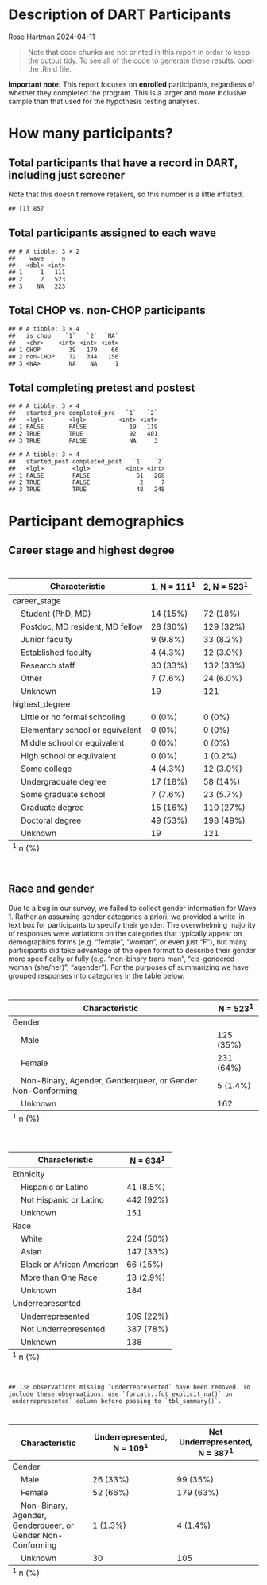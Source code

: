 Description of DART Participants
================
Rose Hartman
2024-04-11

> Note that code chunks are not printed in this report in order to keep
> the output tidy. To see all of the code to generate these results,
> open the .Rmd file.

**Important note:** This report focuses on **enrolled** participants,
regardless of whether they completed the program. This is a larger and
more inclusive sample than that used for the hypothesis testing
analyses.

# How many participants?

## Total participants that have a record in DART, including just screener

Note that this doesn’t remove retakers, so this number is a little
inflated.

    ## [1] 857

## Total participants assigned to each wave

    ## # A tibble: 3 × 2
    ##    wave     n
    ##   <dbl> <int>
    ## 1     1   111
    ## 2     2   523
    ## 3    NA   223

## Total CHOP vs. non-CHOP participants

    ## # A tibble: 3 × 4
    ##   is_chop    `1`   `2`  `NA`
    ##   <chr>    <int> <int> <int>
    ## 1 CHOP        39   179    66
    ## 2 non-CHOP    72   344   156
    ## 3 <NA>        NA    NA     1

## Total completing pretest and postest

    ## # A tibble: 3 × 4
    ##   started_pre completed_pre   `1`   `2`
    ##   <lgl>       <lgl>         <int> <int>
    ## 1 FALSE       FALSE            19   119
    ## 2 TRUE        TRUE             92   401
    ## 3 TRUE        FALSE            NA     3

    ## # A tibble: 3 × 4
    ##   started_post completed_post   `1`   `2`
    ##   <lgl>        <lgl>          <int> <int>
    ## 1 FALSE        FALSE             61   268
    ## 2 TRUE         FALSE              2     7
    ## 3 TRUE         TRUE              48   248

# Participant demographics

## Career stage and highest degree

<div id="jlqzvgwubt" style="padding-left:0px;padding-right:0px;padding-top:10px;padding-bottom:10px;overflow-x:auto;overflow-y:auto;width:auto;height:auto;">
<style>html {
  font-family: -apple-system, BlinkMacSystemFont, 'Segoe UI', Roboto, Oxygen, Ubuntu, Cantarell, 'Helvetica Neue', 'Fira Sans', 'Droid Sans', Arial, sans-serif;
}
&#10;#jlqzvgwubt .gt_table {
  display: table;
  border-collapse: collapse;
  margin-left: auto;
  margin-right: auto;
  color: #333333;
  font-size: 16px;
  font-weight: normal;
  font-style: normal;
  background-color: #FFFFFF;
  width: auto;
  border-top-style: solid;
  border-top-width: 2px;
  border-top-color: #A8A8A8;
  border-right-style: none;
  border-right-width: 2px;
  border-right-color: #D3D3D3;
  border-bottom-style: solid;
  border-bottom-width: 2px;
  border-bottom-color: #A8A8A8;
  border-left-style: none;
  border-left-width: 2px;
  border-left-color: #D3D3D3;
}
&#10;#jlqzvgwubt .gt_heading {
  background-color: #FFFFFF;
  text-align: center;
  border-bottom-color: #FFFFFF;
  border-left-style: none;
  border-left-width: 1px;
  border-left-color: #D3D3D3;
  border-right-style: none;
  border-right-width: 1px;
  border-right-color: #D3D3D3;
}
&#10;#jlqzvgwubt .gt_caption {
  padding-top: 4px;
  padding-bottom: 4px;
}
&#10;#jlqzvgwubt .gt_title {
  color: #333333;
  font-size: 125%;
  font-weight: initial;
  padding-top: 4px;
  padding-bottom: 4px;
  padding-left: 5px;
  padding-right: 5px;
  border-bottom-color: #FFFFFF;
  border-bottom-width: 0;
}
&#10;#jlqzvgwubt .gt_subtitle {
  color: #333333;
  font-size: 85%;
  font-weight: initial;
  padding-top: 0;
  padding-bottom: 6px;
  padding-left: 5px;
  padding-right: 5px;
  border-top-color: #FFFFFF;
  border-top-width: 0;
}
&#10;#jlqzvgwubt .gt_bottom_border {
  border-bottom-style: solid;
  border-bottom-width: 2px;
  border-bottom-color: #D3D3D3;
}
&#10;#jlqzvgwubt .gt_col_headings {
  border-top-style: solid;
  border-top-width: 2px;
  border-top-color: #D3D3D3;
  border-bottom-style: solid;
  border-bottom-width: 2px;
  border-bottom-color: #D3D3D3;
  border-left-style: none;
  border-left-width: 1px;
  border-left-color: #D3D3D3;
  border-right-style: none;
  border-right-width: 1px;
  border-right-color: #D3D3D3;
}
&#10;#jlqzvgwubt .gt_col_heading {
  color: #333333;
  background-color: #FFFFFF;
  font-size: 100%;
  font-weight: normal;
  text-transform: inherit;
  border-left-style: none;
  border-left-width: 1px;
  border-left-color: #D3D3D3;
  border-right-style: none;
  border-right-width: 1px;
  border-right-color: #D3D3D3;
  vertical-align: bottom;
  padding-top: 5px;
  padding-bottom: 6px;
  padding-left: 5px;
  padding-right: 5px;
  overflow-x: hidden;
}
&#10;#jlqzvgwubt .gt_column_spanner_outer {
  color: #333333;
  background-color: #FFFFFF;
  font-size: 100%;
  font-weight: normal;
  text-transform: inherit;
  padding-top: 0;
  padding-bottom: 0;
  padding-left: 4px;
  padding-right: 4px;
}
&#10;#jlqzvgwubt .gt_column_spanner_outer:first-child {
  padding-left: 0;
}
&#10;#jlqzvgwubt .gt_column_spanner_outer:last-child {
  padding-right: 0;
}
&#10;#jlqzvgwubt .gt_column_spanner {
  border-bottom-style: solid;
  border-bottom-width: 2px;
  border-bottom-color: #D3D3D3;
  vertical-align: bottom;
  padding-top: 5px;
  padding-bottom: 5px;
  overflow-x: hidden;
  display: inline-block;
  width: 100%;
}
&#10;#jlqzvgwubt .gt_group_heading {
  padding-top: 8px;
  padding-bottom: 8px;
  padding-left: 5px;
  padding-right: 5px;
  color: #333333;
  background-color: #FFFFFF;
  font-size: 100%;
  font-weight: initial;
  text-transform: inherit;
  border-top-style: solid;
  border-top-width: 2px;
  border-top-color: #D3D3D3;
  border-bottom-style: solid;
  border-bottom-width: 2px;
  border-bottom-color: #D3D3D3;
  border-left-style: none;
  border-left-width: 1px;
  border-left-color: #D3D3D3;
  border-right-style: none;
  border-right-width: 1px;
  border-right-color: #D3D3D3;
  vertical-align: middle;
  text-align: left;
}
&#10;#jlqzvgwubt .gt_empty_group_heading {
  padding: 0.5px;
  color: #333333;
  background-color: #FFFFFF;
  font-size: 100%;
  font-weight: initial;
  border-top-style: solid;
  border-top-width: 2px;
  border-top-color: #D3D3D3;
  border-bottom-style: solid;
  border-bottom-width: 2px;
  border-bottom-color: #D3D3D3;
  vertical-align: middle;
}
&#10;#jlqzvgwubt .gt_from_md > :first-child {
  margin-top: 0;
}
&#10;#jlqzvgwubt .gt_from_md > :last-child {
  margin-bottom: 0;
}
&#10;#jlqzvgwubt .gt_row {
  padding-top: 8px;
  padding-bottom: 8px;
  padding-left: 5px;
  padding-right: 5px;
  margin: 10px;
  border-top-style: solid;
  border-top-width: 1px;
  border-top-color: #D3D3D3;
  border-left-style: none;
  border-left-width: 1px;
  border-left-color: #D3D3D3;
  border-right-style: none;
  border-right-width: 1px;
  border-right-color: #D3D3D3;
  vertical-align: middle;
  overflow-x: hidden;
}
&#10;#jlqzvgwubt .gt_stub {
  color: #333333;
  background-color: #FFFFFF;
  font-size: 100%;
  font-weight: initial;
  text-transform: inherit;
  border-right-style: solid;
  border-right-width: 2px;
  border-right-color: #D3D3D3;
  padding-left: 5px;
  padding-right: 5px;
}
&#10;#jlqzvgwubt .gt_stub_row_group {
  color: #333333;
  background-color: #FFFFFF;
  font-size: 100%;
  font-weight: initial;
  text-transform: inherit;
  border-right-style: solid;
  border-right-width: 2px;
  border-right-color: #D3D3D3;
  padding-left: 5px;
  padding-right: 5px;
  vertical-align: top;
}
&#10;#jlqzvgwubt .gt_row_group_first td {
  border-top-width: 2px;
}
&#10;#jlqzvgwubt .gt_summary_row {
  color: #333333;
  background-color: #FFFFFF;
  text-transform: inherit;
  padding-top: 8px;
  padding-bottom: 8px;
  padding-left: 5px;
  padding-right: 5px;
}
&#10;#jlqzvgwubt .gt_first_summary_row {
  border-top-style: solid;
  border-top-color: #D3D3D3;
}
&#10;#jlqzvgwubt .gt_first_summary_row.thick {
  border-top-width: 2px;
}
&#10;#jlqzvgwubt .gt_last_summary_row {
  padding-top: 8px;
  padding-bottom: 8px;
  padding-left: 5px;
  padding-right: 5px;
  border-bottom-style: solid;
  border-bottom-width: 2px;
  border-bottom-color: #D3D3D3;
}
&#10;#jlqzvgwubt .gt_grand_summary_row {
  color: #333333;
  background-color: #FFFFFF;
  text-transform: inherit;
  padding-top: 8px;
  padding-bottom: 8px;
  padding-left: 5px;
  padding-right: 5px;
}
&#10;#jlqzvgwubt .gt_first_grand_summary_row {
  padding-top: 8px;
  padding-bottom: 8px;
  padding-left: 5px;
  padding-right: 5px;
  border-top-style: double;
  border-top-width: 6px;
  border-top-color: #D3D3D3;
}
&#10;#jlqzvgwubt .gt_striped {
  background-color: rgba(128, 128, 128, 0.05);
}
&#10;#jlqzvgwubt .gt_table_body {
  border-top-style: solid;
  border-top-width: 2px;
  border-top-color: #D3D3D3;
  border-bottom-style: solid;
  border-bottom-width: 2px;
  border-bottom-color: #D3D3D3;
}
&#10;#jlqzvgwubt .gt_footnotes {
  color: #333333;
  background-color: #FFFFFF;
  border-bottom-style: none;
  border-bottom-width: 2px;
  border-bottom-color: #D3D3D3;
  border-left-style: none;
  border-left-width: 2px;
  border-left-color: #D3D3D3;
  border-right-style: none;
  border-right-width: 2px;
  border-right-color: #D3D3D3;
}
&#10;#jlqzvgwubt .gt_footnote {
  margin: 0px;
  font-size: 90%;
  padding-left: 4px;
  padding-right: 4px;
  padding-left: 5px;
  padding-right: 5px;
}
&#10;#jlqzvgwubt .gt_sourcenotes {
  color: #333333;
  background-color: #FFFFFF;
  border-bottom-style: none;
  border-bottom-width: 2px;
  border-bottom-color: #D3D3D3;
  border-left-style: none;
  border-left-width: 2px;
  border-left-color: #D3D3D3;
  border-right-style: none;
  border-right-width: 2px;
  border-right-color: #D3D3D3;
}
&#10;#jlqzvgwubt .gt_sourcenote {
  font-size: 90%;
  padding-top: 4px;
  padding-bottom: 4px;
  padding-left: 5px;
  padding-right: 5px;
}
&#10;#jlqzvgwubt .gt_left {
  text-align: left;
}
&#10;#jlqzvgwubt .gt_center {
  text-align: center;
}
&#10;#jlqzvgwubt .gt_right {
  text-align: right;
  font-variant-numeric: tabular-nums;
}
&#10;#jlqzvgwubt .gt_font_normal {
  font-weight: normal;
}
&#10;#jlqzvgwubt .gt_font_bold {
  font-weight: bold;
}
&#10;#jlqzvgwubt .gt_font_italic {
  font-style: italic;
}
&#10;#jlqzvgwubt .gt_super {
  font-size: 65%;
}
&#10;#jlqzvgwubt .gt_footnote_marks {
  font-style: italic;
  font-weight: normal;
  font-size: 75%;
  vertical-align: 0.4em;
}
&#10;#jlqzvgwubt .gt_asterisk {
  font-size: 100%;
  vertical-align: 0;
}
&#10;#jlqzvgwubt .gt_indent_1 {
  text-indent: 5px;
}
&#10;#jlqzvgwubt .gt_indent_2 {
  text-indent: 10px;
}
&#10;#jlqzvgwubt .gt_indent_3 {
  text-indent: 15px;
}
&#10;#jlqzvgwubt .gt_indent_4 {
  text-indent: 20px;
}
&#10;#jlqzvgwubt .gt_indent_5 {
  text-indent: 25px;
}
</style>
<table class="gt_table">
  &#10;  <thead class="gt_col_headings">
    <tr>
      <th class="gt_col_heading gt_columns_bottom_border gt_left" rowspan="1" colspan="1" scope="col" id="&lt;strong&gt;Characteristic&lt;/strong&gt;"><strong>Characteristic</strong></th>
      <th class="gt_col_heading gt_columns_bottom_border gt_center" rowspan="1" colspan="1" scope="col" id="&lt;strong&gt;1&lt;/strong&gt;, N = 111&lt;sup class=&quot;gt_footnote_marks&quot;&gt;1&lt;/sup&gt;"><strong>1</strong>, N = 111<sup class="gt_footnote_marks">1</sup></th>
      <th class="gt_col_heading gt_columns_bottom_border gt_center" rowspan="1" colspan="1" scope="col" id="&lt;strong&gt;2&lt;/strong&gt;, N = 523&lt;sup class=&quot;gt_footnote_marks&quot;&gt;1&lt;/sup&gt;"><strong>2</strong>, N = 523<sup class="gt_footnote_marks">1</sup></th>
    </tr>
  </thead>
  <tbody class="gt_table_body">
    <tr><td headers="label" class="gt_row gt_left">career_stage</td>
<td headers="stat_1" class="gt_row gt_center"></td>
<td headers="stat_2" class="gt_row gt_center"></td></tr>
    <tr><td headers="label" class="gt_row gt_left">    Student (PhD, MD)</td>
<td headers="stat_1" class="gt_row gt_center">14 (15%)</td>
<td headers="stat_2" class="gt_row gt_center">72 (18%)</td></tr>
    <tr><td headers="label" class="gt_row gt_left">    Postdoc, MD resident, MD fellow</td>
<td headers="stat_1" class="gt_row gt_center">28 (30%)</td>
<td headers="stat_2" class="gt_row gt_center">129 (32%)</td></tr>
    <tr><td headers="label" class="gt_row gt_left">    Junior faculty</td>
<td headers="stat_1" class="gt_row gt_center">9 (9.8%)</td>
<td headers="stat_2" class="gt_row gt_center">33 (8.2%)</td></tr>
    <tr><td headers="label" class="gt_row gt_left">    Established faculty</td>
<td headers="stat_1" class="gt_row gt_center">4 (4.3%)</td>
<td headers="stat_2" class="gt_row gt_center">12 (3.0%)</td></tr>
    <tr><td headers="label" class="gt_row gt_left">    Research staff</td>
<td headers="stat_1" class="gt_row gt_center">30 (33%)</td>
<td headers="stat_2" class="gt_row gt_center">132 (33%)</td></tr>
    <tr><td headers="label" class="gt_row gt_left">    Other</td>
<td headers="stat_1" class="gt_row gt_center">7 (7.6%)</td>
<td headers="stat_2" class="gt_row gt_center">24 (6.0%)</td></tr>
    <tr><td headers="label" class="gt_row gt_left">    Unknown</td>
<td headers="stat_1" class="gt_row gt_center">19</td>
<td headers="stat_2" class="gt_row gt_center">121</td></tr>
    <tr><td headers="label" class="gt_row gt_left">highest_degree</td>
<td headers="stat_1" class="gt_row gt_center"></td>
<td headers="stat_2" class="gt_row gt_center"></td></tr>
    <tr><td headers="label" class="gt_row gt_left">    Little or no formal schooling</td>
<td headers="stat_1" class="gt_row gt_center">0 (0%)</td>
<td headers="stat_2" class="gt_row gt_center">0 (0%)</td></tr>
    <tr><td headers="label" class="gt_row gt_left">    Elementary school or equivalent</td>
<td headers="stat_1" class="gt_row gt_center">0 (0%)</td>
<td headers="stat_2" class="gt_row gt_center">0 (0%)</td></tr>
    <tr><td headers="label" class="gt_row gt_left">    Middle school or equivalent</td>
<td headers="stat_1" class="gt_row gt_center">0 (0%)</td>
<td headers="stat_2" class="gt_row gt_center">0 (0%)</td></tr>
    <tr><td headers="label" class="gt_row gt_left">    High school or equivalent</td>
<td headers="stat_1" class="gt_row gt_center">0 (0%)</td>
<td headers="stat_2" class="gt_row gt_center">1 (0.2%)</td></tr>
    <tr><td headers="label" class="gt_row gt_left">    Some college</td>
<td headers="stat_1" class="gt_row gt_center">4 (4.3%)</td>
<td headers="stat_2" class="gt_row gt_center">12 (3.0%)</td></tr>
    <tr><td headers="label" class="gt_row gt_left">    Undergraduate degree</td>
<td headers="stat_1" class="gt_row gt_center">17 (18%)</td>
<td headers="stat_2" class="gt_row gt_center">58 (14%)</td></tr>
    <tr><td headers="label" class="gt_row gt_left">    Some graduate school</td>
<td headers="stat_1" class="gt_row gt_center">7 (7.6%)</td>
<td headers="stat_2" class="gt_row gt_center">23 (5.7%)</td></tr>
    <tr><td headers="label" class="gt_row gt_left">    Graduate degree</td>
<td headers="stat_1" class="gt_row gt_center">15 (16%)</td>
<td headers="stat_2" class="gt_row gt_center">110 (27%)</td></tr>
    <tr><td headers="label" class="gt_row gt_left">    Doctoral degree</td>
<td headers="stat_1" class="gt_row gt_center">49 (53%)</td>
<td headers="stat_2" class="gt_row gt_center">198 (49%)</td></tr>
    <tr><td headers="label" class="gt_row gt_left">    Unknown</td>
<td headers="stat_1" class="gt_row gt_center">19</td>
<td headers="stat_2" class="gt_row gt_center">121</td></tr>
  </tbody>
  &#10;  <tfoot class="gt_footnotes">
    <tr>
      <td class="gt_footnote" colspan="3"><sup class="gt_footnote_marks">1</sup> n (%)</td>
    </tr>
  </tfoot>
</table>
</div>

## Race and gender

Due to a bug in our survey, we failed to collect gender information for
Wave 1. Rather an assuming gender categories a priori, we provided a
write-in text box for participants to specify their gender. The
overwhelming majority of responses were variations on the categories
that typically appear on demographics forms (e.g. “female”, “woman”, or
even just “F”), but many participants did take advantage of the open
format to describe their gender more specifically or fully
(e.g. “non-binary trans man”, “cis-gendered woman (she/her)”,
“agender”). For the purposes of summarizing we have grouped responses
into categories in the table below.

<div id="joaojjfxlu" style="padding-left:0px;padding-right:0px;padding-top:10px;padding-bottom:10px;overflow-x:auto;overflow-y:auto;width:auto;height:auto;">
<style>html {
  font-family: -apple-system, BlinkMacSystemFont, 'Segoe UI', Roboto, Oxygen, Ubuntu, Cantarell, 'Helvetica Neue', 'Fira Sans', 'Droid Sans', Arial, sans-serif;
}
&#10;#joaojjfxlu .gt_table {
  display: table;
  border-collapse: collapse;
  margin-left: auto;
  margin-right: auto;
  color: #333333;
  font-size: 16px;
  font-weight: normal;
  font-style: normal;
  background-color: #FFFFFF;
  width: auto;
  border-top-style: solid;
  border-top-width: 2px;
  border-top-color: #A8A8A8;
  border-right-style: none;
  border-right-width: 2px;
  border-right-color: #D3D3D3;
  border-bottom-style: solid;
  border-bottom-width: 2px;
  border-bottom-color: #A8A8A8;
  border-left-style: none;
  border-left-width: 2px;
  border-left-color: #D3D3D3;
}
&#10;#joaojjfxlu .gt_heading {
  background-color: #FFFFFF;
  text-align: center;
  border-bottom-color: #FFFFFF;
  border-left-style: none;
  border-left-width: 1px;
  border-left-color: #D3D3D3;
  border-right-style: none;
  border-right-width: 1px;
  border-right-color: #D3D3D3;
}
&#10;#joaojjfxlu .gt_caption {
  padding-top: 4px;
  padding-bottom: 4px;
}
&#10;#joaojjfxlu .gt_title {
  color: #333333;
  font-size: 125%;
  font-weight: initial;
  padding-top: 4px;
  padding-bottom: 4px;
  padding-left: 5px;
  padding-right: 5px;
  border-bottom-color: #FFFFFF;
  border-bottom-width: 0;
}
&#10;#joaojjfxlu .gt_subtitle {
  color: #333333;
  font-size: 85%;
  font-weight: initial;
  padding-top: 0;
  padding-bottom: 6px;
  padding-left: 5px;
  padding-right: 5px;
  border-top-color: #FFFFFF;
  border-top-width: 0;
}
&#10;#joaojjfxlu .gt_bottom_border {
  border-bottom-style: solid;
  border-bottom-width: 2px;
  border-bottom-color: #D3D3D3;
}
&#10;#joaojjfxlu .gt_col_headings {
  border-top-style: solid;
  border-top-width: 2px;
  border-top-color: #D3D3D3;
  border-bottom-style: solid;
  border-bottom-width: 2px;
  border-bottom-color: #D3D3D3;
  border-left-style: none;
  border-left-width: 1px;
  border-left-color: #D3D3D3;
  border-right-style: none;
  border-right-width: 1px;
  border-right-color: #D3D3D3;
}
&#10;#joaojjfxlu .gt_col_heading {
  color: #333333;
  background-color: #FFFFFF;
  font-size: 100%;
  font-weight: normal;
  text-transform: inherit;
  border-left-style: none;
  border-left-width: 1px;
  border-left-color: #D3D3D3;
  border-right-style: none;
  border-right-width: 1px;
  border-right-color: #D3D3D3;
  vertical-align: bottom;
  padding-top: 5px;
  padding-bottom: 6px;
  padding-left: 5px;
  padding-right: 5px;
  overflow-x: hidden;
}
&#10;#joaojjfxlu .gt_column_spanner_outer {
  color: #333333;
  background-color: #FFFFFF;
  font-size: 100%;
  font-weight: normal;
  text-transform: inherit;
  padding-top: 0;
  padding-bottom: 0;
  padding-left: 4px;
  padding-right: 4px;
}
&#10;#joaojjfxlu .gt_column_spanner_outer:first-child {
  padding-left: 0;
}
&#10;#joaojjfxlu .gt_column_spanner_outer:last-child {
  padding-right: 0;
}
&#10;#joaojjfxlu .gt_column_spanner {
  border-bottom-style: solid;
  border-bottom-width: 2px;
  border-bottom-color: #D3D3D3;
  vertical-align: bottom;
  padding-top: 5px;
  padding-bottom: 5px;
  overflow-x: hidden;
  display: inline-block;
  width: 100%;
}
&#10;#joaojjfxlu .gt_group_heading {
  padding-top: 8px;
  padding-bottom: 8px;
  padding-left: 5px;
  padding-right: 5px;
  color: #333333;
  background-color: #FFFFFF;
  font-size: 100%;
  font-weight: initial;
  text-transform: inherit;
  border-top-style: solid;
  border-top-width: 2px;
  border-top-color: #D3D3D3;
  border-bottom-style: solid;
  border-bottom-width: 2px;
  border-bottom-color: #D3D3D3;
  border-left-style: none;
  border-left-width: 1px;
  border-left-color: #D3D3D3;
  border-right-style: none;
  border-right-width: 1px;
  border-right-color: #D3D3D3;
  vertical-align: middle;
  text-align: left;
}
&#10;#joaojjfxlu .gt_empty_group_heading {
  padding: 0.5px;
  color: #333333;
  background-color: #FFFFFF;
  font-size: 100%;
  font-weight: initial;
  border-top-style: solid;
  border-top-width: 2px;
  border-top-color: #D3D3D3;
  border-bottom-style: solid;
  border-bottom-width: 2px;
  border-bottom-color: #D3D3D3;
  vertical-align: middle;
}
&#10;#joaojjfxlu .gt_from_md > :first-child {
  margin-top: 0;
}
&#10;#joaojjfxlu .gt_from_md > :last-child {
  margin-bottom: 0;
}
&#10;#joaojjfxlu .gt_row {
  padding-top: 8px;
  padding-bottom: 8px;
  padding-left: 5px;
  padding-right: 5px;
  margin: 10px;
  border-top-style: solid;
  border-top-width: 1px;
  border-top-color: #D3D3D3;
  border-left-style: none;
  border-left-width: 1px;
  border-left-color: #D3D3D3;
  border-right-style: none;
  border-right-width: 1px;
  border-right-color: #D3D3D3;
  vertical-align: middle;
  overflow-x: hidden;
}
&#10;#joaojjfxlu .gt_stub {
  color: #333333;
  background-color: #FFFFFF;
  font-size: 100%;
  font-weight: initial;
  text-transform: inherit;
  border-right-style: solid;
  border-right-width: 2px;
  border-right-color: #D3D3D3;
  padding-left: 5px;
  padding-right: 5px;
}
&#10;#joaojjfxlu .gt_stub_row_group {
  color: #333333;
  background-color: #FFFFFF;
  font-size: 100%;
  font-weight: initial;
  text-transform: inherit;
  border-right-style: solid;
  border-right-width: 2px;
  border-right-color: #D3D3D3;
  padding-left: 5px;
  padding-right: 5px;
  vertical-align: top;
}
&#10;#joaojjfxlu .gt_row_group_first td {
  border-top-width: 2px;
}
&#10;#joaojjfxlu .gt_summary_row {
  color: #333333;
  background-color: #FFFFFF;
  text-transform: inherit;
  padding-top: 8px;
  padding-bottom: 8px;
  padding-left: 5px;
  padding-right: 5px;
}
&#10;#joaojjfxlu .gt_first_summary_row {
  border-top-style: solid;
  border-top-color: #D3D3D3;
}
&#10;#joaojjfxlu .gt_first_summary_row.thick {
  border-top-width: 2px;
}
&#10;#joaojjfxlu .gt_last_summary_row {
  padding-top: 8px;
  padding-bottom: 8px;
  padding-left: 5px;
  padding-right: 5px;
  border-bottom-style: solid;
  border-bottom-width: 2px;
  border-bottom-color: #D3D3D3;
}
&#10;#joaojjfxlu .gt_grand_summary_row {
  color: #333333;
  background-color: #FFFFFF;
  text-transform: inherit;
  padding-top: 8px;
  padding-bottom: 8px;
  padding-left: 5px;
  padding-right: 5px;
}
&#10;#joaojjfxlu .gt_first_grand_summary_row {
  padding-top: 8px;
  padding-bottom: 8px;
  padding-left: 5px;
  padding-right: 5px;
  border-top-style: double;
  border-top-width: 6px;
  border-top-color: #D3D3D3;
}
&#10;#joaojjfxlu .gt_striped {
  background-color: rgba(128, 128, 128, 0.05);
}
&#10;#joaojjfxlu .gt_table_body {
  border-top-style: solid;
  border-top-width: 2px;
  border-top-color: #D3D3D3;
  border-bottom-style: solid;
  border-bottom-width: 2px;
  border-bottom-color: #D3D3D3;
}
&#10;#joaojjfxlu .gt_footnotes {
  color: #333333;
  background-color: #FFFFFF;
  border-bottom-style: none;
  border-bottom-width: 2px;
  border-bottom-color: #D3D3D3;
  border-left-style: none;
  border-left-width: 2px;
  border-left-color: #D3D3D3;
  border-right-style: none;
  border-right-width: 2px;
  border-right-color: #D3D3D3;
}
&#10;#joaojjfxlu .gt_footnote {
  margin: 0px;
  font-size: 90%;
  padding-left: 4px;
  padding-right: 4px;
  padding-left: 5px;
  padding-right: 5px;
}
&#10;#joaojjfxlu .gt_sourcenotes {
  color: #333333;
  background-color: #FFFFFF;
  border-bottom-style: none;
  border-bottom-width: 2px;
  border-bottom-color: #D3D3D3;
  border-left-style: none;
  border-left-width: 2px;
  border-left-color: #D3D3D3;
  border-right-style: none;
  border-right-width: 2px;
  border-right-color: #D3D3D3;
}
&#10;#joaojjfxlu .gt_sourcenote {
  font-size: 90%;
  padding-top: 4px;
  padding-bottom: 4px;
  padding-left: 5px;
  padding-right: 5px;
}
&#10;#joaojjfxlu .gt_left {
  text-align: left;
}
&#10;#joaojjfxlu .gt_center {
  text-align: center;
}
&#10;#joaojjfxlu .gt_right {
  text-align: right;
  font-variant-numeric: tabular-nums;
}
&#10;#joaojjfxlu .gt_font_normal {
  font-weight: normal;
}
&#10;#joaojjfxlu .gt_font_bold {
  font-weight: bold;
}
&#10;#joaojjfxlu .gt_font_italic {
  font-style: italic;
}
&#10;#joaojjfxlu .gt_super {
  font-size: 65%;
}
&#10;#joaojjfxlu .gt_footnote_marks {
  font-style: italic;
  font-weight: normal;
  font-size: 75%;
  vertical-align: 0.4em;
}
&#10;#joaojjfxlu .gt_asterisk {
  font-size: 100%;
  vertical-align: 0;
}
&#10;#joaojjfxlu .gt_indent_1 {
  text-indent: 5px;
}
&#10;#joaojjfxlu .gt_indent_2 {
  text-indent: 10px;
}
&#10;#joaojjfxlu .gt_indent_3 {
  text-indent: 15px;
}
&#10;#joaojjfxlu .gt_indent_4 {
  text-indent: 20px;
}
&#10;#joaojjfxlu .gt_indent_5 {
  text-indent: 25px;
}
</style>
<table class="gt_table">
  &#10;  <thead class="gt_col_headings">
    <tr>
      <th class="gt_col_heading gt_columns_bottom_border gt_left" rowspan="1" colspan="1" scope="col" id="&lt;strong&gt;Characteristic&lt;/strong&gt;"><strong>Characteristic</strong></th>
      <th class="gt_col_heading gt_columns_bottom_border gt_center" rowspan="1" colspan="1" scope="col" id="&lt;strong&gt;N = 523&lt;/strong&gt;&lt;sup class=&quot;gt_footnote_marks&quot;&gt;1&lt;/sup&gt;"><strong>N = 523</strong><sup class="gt_footnote_marks">1</sup></th>
    </tr>
  </thead>
  <tbody class="gt_table_body">
    <tr><td headers="label" class="gt_row gt_left">Gender</td>
<td headers="stat_0" class="gt_row gt_center"></td></tr>
    <tr><td headers="label" class="gt_row gt_left">    Male</td>
<td headers="stat_0" class="gt_row gt_center">125 (35%)</td></tr>
    <tr><td headers="label" class="gt_row gt_left">    Female</td>
<td headers="stat_0" class="gt_row gt_center">231 (64%)</td></tr>
    <tr><td headers="label" class="gt_row gt_left">    Non-Binary, Agender, Genderqueer, or Gender Non-Conforming</td>
<td headers="stat_0" class="gt_row gt_center">5 (1.4%)</td></tr>
    <tr><td headers="label" class="gt_row gt_left">    Unknown</td>
<td headers="stat_0" class="gt_row gt_center">162</td></tr>
  </tbody>
  &#10;  <tfoot class="gt_footnotes">
    <tr>
      <td class="gt_footnote" colspan="2"><sup class="gt_footnote_marks">1</sup> n (%)</td>
    </tr>
  </tfoot>
</table>
</div>
<div id="lwnfrvdpdg" style="padding-left:0px;padding-right:0px;padding-top:10px;padding-bottom:10px;overflow-x:auto;overflow-y:auto;width:auto;height:auto;">
<style>html {
  font-family: -apple-system, BlinkMacSystemFont, 'Segoe UI', Roboto, Oxygen, Ubuntu, Cantarell, 'Helvetica Neue', 'Fira Sans', 'Droid Sans', Arial, sans-serif;
}
&#10;#lwnfrvdpdg .gt_table {
  display: table;
  border-collapse: collapse;
  margin-left: auto;
  margin-right: auto;
  color: #333333;
  font-size: 16px;
  font-weight: normal;
  font-style: normal;
  background-color: #FFFFFF;
  width: auto;
  border-top-style: solid;
  border-top-width: 2px;
  border-top-color: #A8A8A8;
  border-right-style: none;
  border-right-width: 2px;
  border-right-color: #D3D3D3;
  border-bottom-style: solid;
  border-bottom-width: 2px;
  border-bottom-color: #A8A8A8;
  border-left-style: none;
  border-left-width: 2px;
  border-left-color: #D3D3D3;
}
&#10;#lwnfrvdpdg .gt_heading {
  background-color: #FFFFFF;
  text-align: center;
  border-bottom-color: #FFFFFF;
  border-left-style: none;
  border-left-width: 1px;
  border-left-color: #D3D3D3;
  border-right-style: none;
  border-right-width: 1px;
  border-right-color: #D3D3D3;
}
&#10;#lwnfrvdpdg .gt_caption {
  padding-top: 4px;
  padding-bottom: 4px;
}
&#10;#lwnfrvdpdg .gt_title {
  color: #333333;
  font-size: 125%;
  font-weight: initial;
  padding-top: 4px;
  padding-bottom: 4px;
  padding-left: 5px;
  padding-right: 5px;
  border-bottom-color: #FFFFFF;
  border-bottom-width: 0;
}
&#10;#lwnfrvdpdg .gt_subtitle {
  color: #333333;
  font-size: 85%;
  font-weight: initial;
  padding-top: 0;
  padding-bottom: 6px;
  padding-left: 5px;
  padding-right: 5px;
  border-top-color: #FFFFFF;
  border-top-width: 0;
}
&#10;#lwnfrvdpdg .gt_bottom_border {
  border-bottom-style: solid;
  border-bottom-width: 2px;
  border-bottom-color: #D3D3D3;
}
&#10;#lwnfrvdpdg .gt_col_headings {
  border-top-style: solid;
  border-top-width: 2px;
  border-top-color: #D3D3D3;
  border-bottom-style: solid;
  border-bottom-width: 2px;
  border-bottom-color: #D3D3D3;
  border-left-style: none;
  border-left-width: 1px;
  border-left-color: #D3D3D3;
  border-right-style: none;
  border-right-width: 1px;
  border-right-color: #D3D3D3;
}
&#10;#lwnfrvdpdg .gt_col_heading {
  color: #333333;
  background-color: #FFFFFF;
  font-size: 100%;
  font-weight: normal;
  text-transform: inherit;
  border-left-style: none;
  border-left-width: 1px;
  border-left-color: #D3D3D3;
  border-right-style: none;
  border-right-width: 1px;
  border-right-color: #D3D3D3;
  vertical-align: bottom;
  padding-top: 5px;
  padding-bottom: 6px;
  padding-left: 5px;
  padding-right: 5px;
  overflow-x: hidden;
}
&#10;#lwnfrvdpdg .gt_column_spanner_outer {
  color: #333333;
  background-color: #FFFFFF;
  font-size: 100%;
  font-weight: normal;
  text-transform: inherit;
  padding-top: 0;
  padding-bottom: 0;
  padding-left: 4px;
  padding-right: 4px;
}
&#10;#lwnfrvdpdg .gt_column_spanner_outer:first-child {
  padding-left: 0;
}
&#10;#lwnfrvdpdg .gt_column_spanner_outer:last-child {
  padding-right: 0;
}
&#10;#lwnfrvdpdg .gt_column_spanner {
  border-bottom-style: solid;
  border-bottom-width: 2px;
  border-bottom-color: #D3D3D3;
  vertical-align: bottom;
  padding-top: 5px;
  padding-bottom: 5px;
  overflow-x: hidden;
  display: inline-block;
  width: 100%;
}
&#10;#lwnfrvdpdg .gt_group_heading {
  padding-top: 8px;
  padding-bottom: 8px;
  padding-left: 5px;
  padding-right: 5px;
  color: #333333;
  background-color: #FFFFFF;
  font-size: 100%;
  font-weight: initial;
  text-transform: inherit;
  border-top-style: solid;
  border-top-width: 2px;
  border-top-color: #D3D3D3;
  border-bottom-style: solid;
  border-bottom-width: 2px;
  border-bottom-color: #D3D3D3;
  border-left-style: none;
  border-left-width: 1px;
  border-left-color: #D3D3D3;
  border-right-style: none;
  border-right-width: 1px;
  border-right-color: #D3D3D3;
  vertical-align: middle;
  text-align: left;
}
&#10;#lwnfrvdpdg .gt_empty_group_heading {
  padding: 0.5px;
  color: #333333;
  background-color: #FFFFFF;
  font-size: 100%;
  font-weight: initial;
  border-top-style: solid;
  border-top-width: 2px;
  border-top-color: #D3D3D3;
  border-bottom-style: solid;
  border-bottom-width: 2px;
  border-bottom-color: #D3D3D3;
  vertical-align: middle;
}
&#10;#lwnfrvdpdg .gt_from_md > :first-child {
  margin-top: 0;
}
&#10;#lwnfrvdpdg .gt_from_md > :last-child {
  margin-bottom: 0;
}
&#10;#lwnfrvdpdg .gt_row {
  padding-top: 8px;
  padding-bottom: 8px;
  padding-left: 5px;
  padding-right: 5px;
  margin: 10px;
  border-top-style: solid;
  border-top-width: 1px;
  border-top-color: #D3D3D3;
  border-left-style: none;
  border-left-width: 1px;
  border-left-color: #D3D3D3;
  border-right-style: none;
  border-right-width: 1px;
  border-right-color: #D3D3D3;
  vertical-align: middle;
  overflow-x: hidden;
}
&#10;#lwnfrvdpdg .gt_stub {
  color: #333333;
  background-color: #FFFFFF;
  font-size: 100%;
  font-weight: initial;
  text-transform: inherit;
  border-right-style: solid;
  border-right-width: 2px;
  border-right-color: #D3D3D3;
  padding-left: 5px;
  padding-right: 5px;
}
&#10;#lwnfrvdpdg .gt_stub_row_group {
  color: #333333;
  background-color: #FFFFFF;
  font-size: 100%;
  font-weight: initial;
  text-transform: inherit;
  border-right-style: solid;
  border-right-width: 2px;
  border-right-color: #D3D3D3;
  padding-left: 5px;
  padding-right: 5px;
  vertical-align: top;
}
&#10;#lwnfrvdpdg .gt_row_group_first td {
  border-top-width: 2px;
}
&#10;#lwnfrvdpdg .gt_summary_row {
  color: #333333;
  background-color: #FFFFFF;
  text-transform: inherit;
  padding-top: 8px;
  padding-bottom: 8px;
  padding-left: 5px;
  padding-right: 5px;
}
&#10;#lwnfrvdpdg .gt_first_summary_row {
  border-top-style: solid;
  border-top-color: #D3D3D3;
}
&#10;#lwnfrvdpdg .gt_first_summary_row.thick {
  border-top-width: 2px;
}
&#10;#lwnfrvdpdg .gt_last_summary_row {
  padding-top: 8px;
  padding-bottom: 8px;
  padding-left: 5px;
  padding-right: 5px;
  border-bottom-style: solid;
  border-bottom-width: 2px;
  border-bottom-color: #D3D3D3;
}
&#10;#lwnfrvdpdg .gt_grand_summary_row {
  color: #333333;
  background-color: #FFFFFF;
  text-transform: inherit;
  padding-top: 8px;
  padding-bottom: 8px;
  padding-left: 5px;
  padding-right: 5px;
}
&#10;#lwnfrvdpdg .gt_first_grand_summary_row {
  padding-top: 8px;
  padding-bottom: 8px;
  padding-left: 5px;
  padding-right: 5px;
  border-top-style: double;
  border-top-width: 6px;
  border-top-color: #D3D3D3;
}
&#10;#lwnfrvdpdg .gt_striped {
  background-color: rgba(128, 128, 128, 0.05);
}
&#10;#lwnfrvdpdg .gt_table_body {
  border-top-style: solid;
  border-top-width: 2px;
  border-top-color: #D3D3D3;
  border-bottom-style: solid;
  border-bottom-width: 2px;
  border-bottom-color: #D3D3D3;
}
&#10;#lwnfrvdpdg .gt_footnotes {
  color: #333333;
  background-color: #FFFFFF;
  border-bottom-style: none;
  border-bottom-width: 2px;
  border-bottom-color: #D3D3D3;
  border-left-style: none;
  border-left-width: 2px;
  border-left-color: #D3D3D3;
  border-right-style: none;
  border-right-width: 2px;
  border-right-color: #D3D3D3;
}
&#10;#lwnfrvdpdg .gt_footnote {
  margin: 0px;
  font-size: 90%;
  padding-left: 4px;
  padding-right: 4px;
  padding-left: 5px;
  padding-right: 5px;
}
&#10;#lwnfrvdpdg .gt_sourcenotes {
  color: #333333;
  background-color: #FFFFFF;
  border-bottom-style: none;
  border-bottom-width: 2px;
  border-bottom-color: #D3D3D3;
  border-left-style: none;
  border-left-width: 2px;
  border-left-color: #D3D3D3;
  border-right-style: none;
  border-right-width: 2px;
  border-right-color: #D3D3D3;
}
&#10;#lwnfrvdpdg .gt_sourcenote {
  font-size: 90%;
  padding-top: 4px;
  padding-bottom: 4px;
  padding-left: 5px;
  padding-right: 5px;
}
&#10;#lwnfrvdpdg .gt_left {
  text-align: left;
}
&#10;#lwnfrvdpdg .gt_center {
  text-align: center;
}
&#10;#lwnfrvdpdg .gt_right {
  text-align: right;
  font-variant-numeric: tabular-nums;
}
&#10;#lwnfrvdpdg .gt_font_normal {
  font-weight: normal;
}
&#10;#lwnfrvdpdg .gt_font_bold {
  font-weight: bold;
}
&#10;#lwnfrvdpdg .gt_font_italic {
  font-style: italic;
}
&#10;#lwnfrvdpdg .gt_super {
  font-size: 65%;
}
&#10;#lwnfrvdpdg .gt_footnote_marks {
  font-style: italic;
  font-weight: normal;
  font-size: 75%;
  vertical-align: 0.4em;
}
&#10;#lwnfrvdpdg .gt_asterisk {
  font-size: 100%;
  vertical-align: 0;
}
&#10;#lwnfrvdpdg .gt_indent_1 {
  text-indent: 5px;
}
&#10;#lwnfrvdpdg .gt_indent_2 {
  text-indent: 10px;
}
&#10;#lwnfrvdpdg .gt_indent_3 {
  text-indent: 15px;
}
&#10;#lwnfrvdpdg .gt_indent_4 {
  text-indent: 20px;
}
&#10;#lwnfrvdpdg .gt_indent_5 {
  text-indent: 25px;
}
</style>
<table class="gt_table">
  &#10;  <thead class="gt_col_headings">
    <tr>
      <th class="gt_col_heading gt_columns_bottom_border gt_left" rowspan="1" colspan="1" scope="col" id="&lt;strong&gt;Characteristic&lt;/strong&gt;"><strong>Characteristic</strong></th>
      <th class="gt_col_heading gt_columns_bottom_border gt_center" rowspan="1" colspan="1" scope="col" id="&lt;strong&gt;N = 634&lt;/strong&gt;&lt;sup class=&quot;gt_footnote_marks&quot;&gt;1&lt;/sup&gt;"><strong>N = 634</strong><sup class="gt_footnote_marks">1</sup></th>
    </tr>
  </thead>
  <tbody class="gt_table_body">
    <tr><td headers="label" class="gt_row gt_left">Ethnicity</td>
<td headers="stat_0" class="gt_row gt_center"></td></tr>
    <tr><td headers="label" class="gt_row gt_left">    Hispanic or Latino</td>
<td headers="stat_0" class="gt_row gt_center">41 (8.5%)</td></tr>
    <tr><td headers="label" class="gt_row gt_left">    Not Hispanic or Latino</td>
<td headers="stat_0" class="gt_row gt_center">442 (92%)</td></tr>
    <tr><td headers="label" class="gt_row gt_left">    Unknown</td>
<td headers="stat_0" class="gt_row gt_center">151</td></tr>
    <tr><td headers="label" class="gt_row gt_left">Race</td>
<td headers="stat_0" class="gt_row gt_center"></td></tr>
    <tr><td headers="label" class="gt_row gt_left">    White</td>
<td headers="stat_0" class="gt_row gt_center">224 (50%)</td></tr>
    <tr><td headers="label" class="gt_row gt_left">    Asian</td>
<td headers="stat_0" class="gt_row gt_center">147 (33%)</td></tr>
    <tr><td headers="label" class="gt_row gt_left">    Black or African American</td>
<td headers="stat_0" class="gt_row gt_center">66 (15%)</td></tr>
    <tr><td headers="label" class="gt_row gt_left">    More than One Race</td>
<td headers="stat_0" class="gt_row gt_center">13 (2.9%)</td></tr>
    <tr><td headers="label" class="gt_row gt_left">    Unknown</td>
<td headers="stat_0" class="gt_row gt_center">184</td></tr>
    <tr><td headers="label" class="gt_row gt_left">Underrepresented</td>
<td headers="stat_0" class="gt_row gt_center"></td></tr>
    <tr><td headers="label" class="gt_row gt_left">    Underrepresented</td>
<td headers="stat_0" class="gt_row gt_center">109 (22%)</td></tr>
    <tr><td headers="label" class="gt_row gt_left">    Not Underrepresented</td>
<td headers="stat_0" class="gt_row gt_center">387 (78%)</td></tr>
    <tr><td headers="label" class="gt_row gt_left">    Unknown</td>
<td headers="stat_0" class="gt_row gt_center">138</td></tr>
  </tbody>
  &#10;  <tfoot class="gt_footnotes">
    <tr>
      <td class="gt_footnote" colspan="2"><sup class="gt_footnote_marks">1</sup> n (%)</td>
    </tr>
  </tfoot>
</table>
</div>

    ## 138 observations missing `underrepresented` have been removed. To include these observations, use `forcats::fct_explicit_na()` on `underrepresented` column before passing to `tbl_summary()`.

<div id="pvaydisczd" style="padding-left:0px;padding-right:0px;padding-top:10px;padding-bottom:10px;overflow-x:auto;overflow-y:auto;width:auto;height:auto;">
<style>html {
  font-family: -apple-system, BlinkMacSystemFont, 'Segoe UI', Roboto, Oxygen, Ubuntu, Cantarell, 'Helvetica Neue', 'Fira Sans', 'Droid Sans', Arial, sans-serif;
}
&#10;#pvaydisczd .gt_table {
  display: table;
  border-collapse: collapse;
  margin-left: auto;
  margin-right: auto;
  color: #333333;
  font-size: 16px;
  font-weight: normal;
  font-style: normal;
  background-color: #FFFFFF;
  width: auto;
  border-top-style: solid;
  border-top-width: 2px;
  border-top-color: #A8A8A8;
  border-right-style: none;
  border-right-width: 2px;
  border-right-color: #D3D3D3;
  border-bottom-style: solid;
  border-bottom-width: 2px;
  border-bottom-color: #A8A8A8;
  border-left-style: none;
  border-left-width: 2px;
  border-left-color: #D3D3D3;
}
&#10;#pvaydisczd .gt_heading {
  background-color: #FFFFFF;
  text-align: center;
  border-bottom-color: #FFFFFF;
  border-left-style: none;
  border-left-width: 1px;
  border-left-color: #D3D3D3;
  border-right-style: none;
  border-right-width: 1px;
  border-right-color: #D3D3D3;
}
&#10;#pvaydisczd .gt_caption {
  padding-top: 4px;
  padding-bottom: 4px;
}
&#10;#pvaydisczd .gt_title {
  color: #333333;
  font-size: 125%;
  font-weight: initial;
  padding-top: 4px;
  padding-bottom: 4px;
  padding-left: 5px;
  padding-right: 5px;
  border-bottom-color: #FFFFFF;
  border-bottom-width: 0;
}
&#10;#pvaydisczd .gt_subtitle {
  color: #333333;
  font-size: 85%;
  font-weight: initial;
  padding-top: 0;
  padding-bottom: 6px;
  padding-left: 5px;
  padding-right: 5px;
  border-top-color: #FFFFFF;
  border-top-width: 0;
}
&#10;#pvaydisczd .gt_bottom_border {
  border-bottom-style: solid;
  border-bottom-width: 2px;
  border-bottom-color: #D3D3D3;
}
&#10;#pvaydisczd .gt_col_headings {
  border-top-style: solid;
  border-top-width: 2px;
  border-top-color: #D3D3D3;
  border-bottom-style: solid;
  border-bottom-width: 2px;
  border-bottom-color: #D3D3D3;
  border-left-style: none;
  border-left-width: 1px;
  border-left-color: #D3D3D3;
  border-right-style: none;
  border-right-width: 1px;
  border-right-color: #D3D3D3;
}
&#10;#pvaydisczd .gt_col_heading {
  color: #333333;
  background-color: #FFFFFF;
  font-size: 100%;
  font-weight: normal;
  text-transform: inherit;
  border-left-style: none;
  border-left-width: 1px;
  border-left-color: #D3D3D3;
  border-right-style: none;
  border-right-width: 1px;
  border-right-color: #D3D3D3;
  vertical-align: bottom;
  padding-top: 5px;
  padding-bottom: 6px;
  padding-left: 5px;
  padding-right: 5px;
  overflow-x: hidden;
}
&#10;#pvaydisczd .gt_column_spanner_outer {
  color: #333333;
  background-color: #FFFFFF;
  font-size: 100%;
  font-weight: normal;
  text-transform: inherit;
  padding-top: 0;
  padding-bottom: 0;
  padding-left: 4px;
  padding-right: 4px;
}
&#10;#pvaydisczd .gt_column_spanner_outer:first-child {
  padding-left: 0;
}
&#10;#pvaydisczd .gt_column_spanner_outer:last-child {
  padding-right: 0;
}
&#10;#pvaydisczd .gt_column_spanner {
  border-bottom-style: solid;
  border-bottom-width: 2px;
  border-bottom-color: #D3D3D3;
  vertical-align: bottom;
  padding-top: 5px;
  padding-bottom: 5px;
  overflow-x: hidden;
  display: inline-block;
  width: 100%;
}
&#10;#pvaydisczd .gt_group_heading {
  padding-top: 8px;
  padding-bottom: 8px;
  padding-left: 5px;
  padding-right: 5px;
  color: #333333;
  background-color: #FFFFFF;
  font-size: 100%;
  font-weight: initial;
  text-transform: inherit;
  border-top-style: solid;
  border-top-width: 2px;
  border-top-color: #D3D3D3;
  border-bottom-style: solid;
  border-bottom-width: 2px;
  border-bottom-color: #D3D3D3;
  border-left-style: none;
  border-left-width: 1px;
  border-left-color: #D3D3D3;
  border-right-style: none;
  border-right-width: 1px;
  border-right-color: #D3D3D3;
  vertical-align: middle;
  text-align: left;
}
&#10;#pvaydisczd .gt_empty_group_heading {
  padding: 0.5px;
  color: #333333;
  background-color: #FFFFFF;
  font-size: 100%;
  font-weight: initial;
  border-top-style: solid;
  border-top-width: 2px;
  border-top-color: #D3D3D3;
  border-bottom-style: solid;
  border-bottom-width: 2px;
  border-bottom-color: #D3D3D3;
  vertical-align: middle;
}
&#10;#pvaydisczd .gt_from_md > :first-child {
  margin-top: 0;
}
&#10;#pvaydisczd .gt_from_md > :last-child {
  margin-bottom: 0;
}
&#10;#pvaydisczd .gt_row {
  padding-top: 8px;
  padding-bottom: 8px;
  padding-left: 5px;
  padding-right: 5px;
  margin: 10px;
  border-top-style: solid;
  border-top-width: 1px;
  border-top-color: #D3D3D3;
  border-left-style: none;
  border-left-width: 1px;
  border-left-color: #D3D3D3;
  border-right-style: none;
  border-right-width: 1px;
  border-right-color: #D3D3D3;
  vertical-align: middle;
  overflow-x: hidden;
}
&#10;#pvaydisczd .gt_stub {
  color: #333333;
  background-color: #FFFFFF;
  font-size: 100%;
  font-weight: initial;
  text-transform: inherit;
  border-right-style: solid;
  border-right-width: 2px;
  border-right-color: #D3D3D3;
  padding-left: 5px;
  padding-right: 5px;
}
&#10;#pvaydisczd .gt_stub_row_group {
  color: #333333;
  background-color: #FFFFFF;
  font-size: 100%;
  font-weight: initial;
  text-transform: inherit;
  border-right-style: solid;
  border-right-width: 2px;
  border-right-color: #D3D3D3;
  padding-left: 5px;
  padding-right: 5px;
  vertical-align: top;
}
&#10;#pvaydisczd .gt_row_group_first td {
  border-top-width: 2px;
}
&#10;#pvaydisczd .gt_summary_row {
  color: #333333;
  background-color: #FFFFFF;
  text-transform: inherit;
  padding-top: 8px;
  padding-bottom: 8px;
  padding-left: 5px;
  padding-right: 5px;
}
&#10;#pvaydisczd .gt_first_summary_row {
  border-top-style: solid;
  border-top-color: #D3D3D3;
}
&#10;#pvaydisczd .gt_first_summary_row.thick {
  border-top-width: 2px;
}
&#10;#pvaydisczd .gt_last_summary_row {
  padding-top: 8px;
  padding-bottom: 8px;
  padding-left: 5px;
  padding-right: 5px;
  border-bottom-style: solid;
  border-bottom-width: 2px;
  border-bottom-color: #D3D3D3;
}
&#10;#pvaydisczd .gt_grand_summary_row {
  color: #333333;
  background-color: #FFFFFF;
  text-transform: inherit;
  padding-top: 8px;
  padding-bottom: 8px;
  padding-left: 5px;
  padding-right: 5px;
}
&#10;#pvaydisczd .gt_first_grand_summary_row {
  padding-top: 8px;
  padding-bottom: 8px;
  padding-left: 5px;
  padding-right: 5px;
  border-top-style: double;
  border-top-width: 6px;
  border-top-color: #D3D3D3;
}
&#10;#pvaydisczd .gt_striped {
  background-color: rgba(128, 128, 128, 0.05);
}
&#10;#pvaydisczd .gt_table_body {
  border-top-style: solid;
  border-top-width: 2px;
  border-top-color: #D3D3D3;
  border-bottom-style: solid;
  border-bottom-width: 2px;
  border-bottom-color: #D3D3D3;
}
&#10;#pvaydisczd .gt_footnotes {
  color: #333333;
  background-color: #FFFFFF;
  border-bottom-style: none;
  border-bottom-width: 2px;
  border-bottom-color: #D3D3D3;
  border-left-style: none;
  border-left-width: 2px;
  border-left-color: #D3D3D3;
  border-right-style: none;
  border-right-width: 2px;
  border-right-color: #D3D3D3;
}
&#10;#pvaydisczd .gt_footnote {
  margin: 0px;
  font-size: 90%;
  padding-left: 4px;
  padding-right: 4px;
  padding-left: 5px;
  padding-right: 5px;
}
&#10;#pvaydisczd .gt_sourcenotes {
  color: #333333;
  background-color: #FFFFFF;
  border-bottom-style: none;
  border-bottom-width: 2px;
  border-bottom-color: #D3D3D3;
  border-left-style: none;
  border-left-width: 2px;
  border-left-color: #D3D3D3;
  border-right-style: none;
  border-right-width: 2px;
  border-right-color: #D3D3D3;
}
&#10;#pvaydisczd .gt_sourcenote {
  font-size: 90%;
  padding-top: 4px;
  padding-bottom: 4px;
  padding-left: 5px;
  padding-right: 5px;
}
&#10;#pvaydisczd .gt_left {
  text-align: left;
}
&#10;#pvaydisczd .gt_center {
  text-align: center;
}
&#10;#pvaydisczd .gt_right {
  text-align: right;
  font-variant-numeric: tabular-nums;
}
&#10;#pvaydisczd .gt_font_normal {
  font-weight: normal;
}
&#10;#pvaydisczd .gt_font_bold {
  font-weight: bold;
}
&#10;#pvaydisczd .gt_font_italic {
  font-style: italic;
}
&#10;#pvaydisczd .gt_super {
  font-size: 65%;
}
&#10;#pvaydisczd .gt_footnote_marks {
  font-style: italic;
  font-weight: normal;
  font-size: 75%;
  vertical-align: 0.4em;
}
&#10;#pvaydisczd .gt_asterisk {
  font-size: 100%;
  vertical-align: 0;
}
&#10;#pvaydisczd .gt_indent_1 {
  text-indent: 5px;
}
&#10;#pvaydisczd .gt_indent_2 {
  text-indent: 10px;
}
&#10;#pvaydisczd .gt_indent_3 {
  text-indent: 15px;
}
&#10;#pvaydisczd .gt_indent_4 {
  text-indent: 20px;
}
&#10;#pvaydisczd .gt_indent_5 {
  text-indent: 25px;
}
</style>
<table class="gt_table">
  &#10;  <thead class="gt_col_headings">
    <tr>
      <th class="gt_col_heading gt_columns_bottom_border gt_left" rowspan="1" colspan="1" scope="col" id="&lt;strong&gt;Characteristic&lt;/strong&gt;"><strong>Characteristic</strong></th>
      <th class="gt_col_heading gt_columns_bottom_border gt_center" rowspan="1" colspan="1" scope="col" id="&lt;strong&gt;Underrepresented&lt;/strong&gt;, N = 109&lt;sup class=&quot;gt_footnote_marks&quot;&gt;1&lt;/sup&gt;"><strong>Underrepresented</strong>, N = 109<sup class="gt_footnote_marks">1</sup></th>
      <th class="gt_col_heading gt_columns_bottom_border gt_center" rowspan="1" colspan="1" scope="col" id="&lt;strong&gt;Not Underrepresented&lt;/strong&gt;, N = 387&lt;sup class=&quot;gt_footnote_marks&quot;&gt;1&lt;/sup&gt;"><strong>Not Underrepresented</strong>, N = 387<sup class="gt_footnote_marks">1</sup></th>
    </tr>
  </thead>
  <tbody class="gt_table_body">
    <tr><td headers="label" class="gt_row gt_left">Gender</td>
<td headers="stat_1" class="gt_row gt_center"></td>
<td headers="stat_2" class="gt_row gt_center"></td></tr>
    <tr><td headers="label" class="gt_row gt_left">    Male</td>
<td headers="stat_1" class="gt_row gt_center">26 (33%)</td>
<td headers="stat_2" class="gt_row gt_center">99 (35%)</td></tr>
    <tr><td headers="label" class="gt_row gt_left">    Female</td>
<td headers="stat_1" class="gt_row gt_center">52 (66%)</td>
<td headers="stat_2" class="gt_row gt_center">179 (63%)</td></tr>
    <tr><td headers="label" class="gt_row gt_left">    Non-Binary, Agender, Genderqueer, or Gender Non-Conforming</td>
<td headers="stat_1" class="gt_row gt_center">1 (1.3%)</td>
<td headers="stat_2" class="gt_row gt_center">4 (1.4%)</td></tr>
    <tr><td headers="label" class="gt_row gt_left">    Unknown</td>
<td headers="stat_1" class="gt_row gt_center">30</td>
<td headers="stat_2" class="gt_row gt_center">105</td></tr>
  </tbody>
  &#10;  <tfoot class="gt_footnotes">
    <tr>
      <td class="gt_footnote" colspan="3"><sup class="gt_footnote_marks">1</sup> n (%)</td>
    </tr>
  </tfoot>
</table>
</div>
